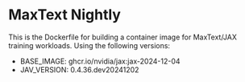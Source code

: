 # MaxText Nightly

This is the Dockerfile for building a container image for MaxText/JAX training workloads.
Using the following versions:
- BASE_IMAGE: ghcr.io/nvidia/jax:jax-2024-12-04
- JAV_VERSION: 0.4.36.dev20241202